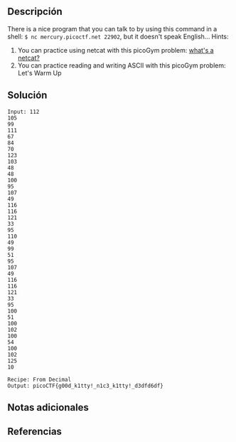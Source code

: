 ## Descripción
There is a nice program that you can talk to by using this command in a shell: `$ nc mercury.picoctf.net 22902`, but it doesn't speak English...
Hints:
1. You can practice using netcat with this picoGym problem: [what's a netcat?](https://play.picoctf.org/practice/challenge/34)
2. You can practice reading and writing ASCII with this picoGym problem: Let's Warm Up
## Solución 

```
Input: 112 
105 
99 
111 
67 
84 
70 
123 
103 
48 
48 
100 
95 
107 
49 
116 
116 
121 
33 
95 
110 
49 
99 
51 
95 
107 
49 
116 
116 
121 
33 
95 
100 
51 
100 
102 
100 
54 
100 
102 
125 
10

Recipe: From Decimal
Output: picoCTF{g00d_k1tty!_n1c3_k1tty!_d3dfd6df}

```
## Notas adicionales 
## Referencias
